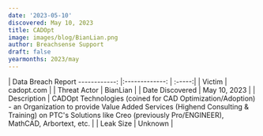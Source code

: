 ```yaml
---
date: '2023-05-10'
discovered: May 10, 2023
title: CADOpt
image: images/blog/BianLian.png
author: Breachsense Support
draft: false
yearmonths: 2023/may
---
```



| Data Breach Report
------------:     |:-------------:    | :-----:|
| Victim      | cadopt.com      | 
| Threat Actor      | BianLian      | 
| Date Discovered      | May 10, 2023      | 
| Description      | CADOpt Technologies (coined for CAD Optimization/Adoption) - an Organization to provide Value Added Services (Highend Consulting & Training) on PTC's Solutions like Creo (previously Pro/ENGINEER), MathCAD, Arbortext, etc.      | 
| Leak Size      | Unknown      | 

